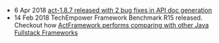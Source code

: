 <ul>
<li>
    <span class="news-date">6 Apr 2018</span>
    <span class="news-text">
        <a href="https://github.com/actframework/actframework/milestone/56?closed=1">act-1.8.7 released with 2 bug fixes in API doc generation</a>
    </span>
</li>
<li>
    <span class="news-date">14 Feb 2018</span>
    <span class="news-text">
        TechEmpower Framework Benchmark R15 released. Checkout how
        <a href="https://www.techempower.com/benchmarks/#section=data-r15&hw=cl&test=fortune&l=hra0e7&c=6&o=6">
            ActFramework performs comparing with other Java Fullstack Frameworks
        </a>
    </span>
</li>
</ul>